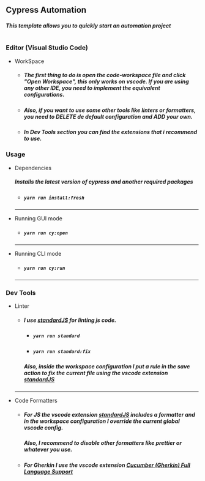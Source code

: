 ## Cypress Automation

  ##### This template allows you to quickly start an automation project
#

### Editor (Visual Studio Code)


- WorkSpace
  - ##### The first thing to do is open the code-workspace file and click "Open Workspace", this only works on vscode. If you are using any other IDE, you need to implement the equivalent configurations.
  - ##### Also, if you want to use some other tools like linters or formatters, you need to **DELETE** de default configuration and **ADD** your own.

  - ##### In Dev Tools section you can find the extensions that i recommend to use.

### Usage

- Dependencies 
    ##### Installs the latest version of cypress and another required packages
    - #####  `yarn run install:fresh`
    ---
- Running GUI mode
    - ##### `yarn run cy:open`
    ---
-  Running CLI mode
    - ##### `yarn run cy:run`
    ---

### Dev Tools

  - Linter
    - ##### I use [standardJS](https://standardjs.com/) for linting js code.
      - ##### `yarn run standard`
      - ##### `yarn run standard:fix`
      ##### Also, inside the workspace configuration I put a rule in the save action to fix the current file using the vscode extension [standardJS](https://marketplace.visualstudio.com/items?itemName=standard.vscode-standard)
    ---
  - Code Formatters
    - ##### For JS the vscode extension [standardJS](https://marketplace.visualstudio.com/items?itemName=standard.vscode-standard) includes a formatter and in the workspace configuration I override the current global vscode config.
      ##### Also, I recommend to disable other formatters like prettier or whatever you use.
    - ##### For Gherkin I use the vscode extension [Cucumber (Gherkin) Full Language Support](https://marketplace.visualstudio.com/items?itemName=alexkrechik.cucumberautocomplete)
